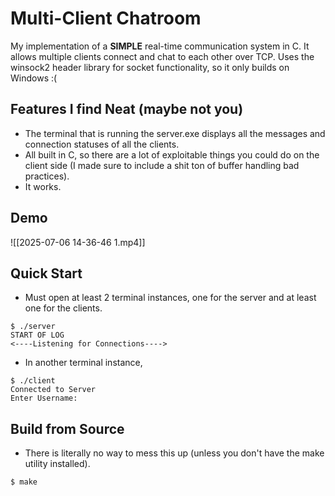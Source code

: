 # Multi-Client Chatroom
My implementation of a **SIMPLE** real-time communication system in C. It allows multiple clients connect and chat to each other over TCP. Uses the winsock2 header library for socket functionality, so it only builds on Windows :(

## Features I find Neat (maybe not you)
- The terminal that is running the server.exe displays all the messages and connection statuses of all the clients.
- All built in C, so there are a lot of exploitable things you could do on the client side (I made sure to include a shit ton of buffer handling bad practices).
- It works.
## Demo
![[2025-07-06 14-36-46 1.mp4]]
## Quick Start
- Must open at least 2 terminal instances, one for the server and at least one for the clients.
```
$ ./server
START OF LOG
<----Listening for Connections---->
```
- In another terminal instance,
```
$ ./client
Connected to Server
Enter Username:
```

## Build from Source
- There is literally no way to mess this up (unless you don't have the make utility installed).
```
$ make
```

